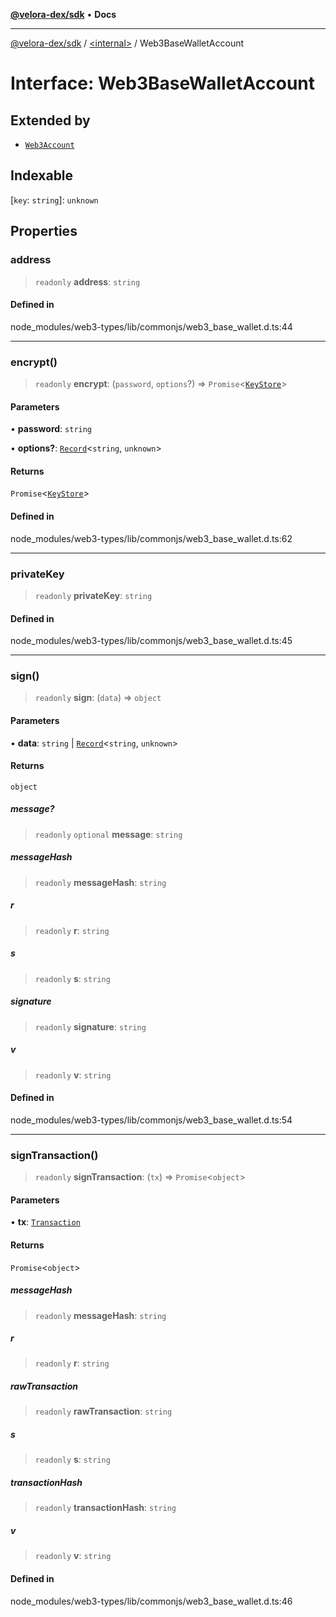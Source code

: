 [**@velora-dex/sdk**](../../README.md) • **Docs**

***

[@velora-dex/sdk](../../globals.md) / [\<internal\>](../README.md) / Web3BaseWalletAccount

# Interface: Web3BaseWalletAccount

## Extended by

- [`Web3Account`](Web3Account.md)

## Indexable

 \[`key`: `string`\]: `unknown`

## Properties

### address

> `readonly` **address**: `string`

#### Defined in

node\_modules/web3-types/lib/commonjs/web3\_base\_wallet.d.ts:44

***

### encrypt()

> `readonly` **encrypt**: (`password`, `options`?) => `Promise`\<[`KeyStore`](../namespaces/Users_andriishymkiv_work_velora_sdk_node_modules_web3-types_lib_commonjs_index/type-aliases/KeyStore.md)\>

#### Parameters

• **password**: `string`

• **options?**: [`Record`](../type-aliases/Record.md)\<`string`, `unknown`\>

#### Returns

`Promise`\<[`KeyStore`](../namespaces/Users_andriishymkiv_work_velora_sdk_node_modules_web3-types_lib_commonjs_index/type-aliases/KeyStore.md)\>

#### Defined in

node\_modules/web3-types/lib/commonjs/web3\_base\_wallet.d.ts:62

***

### privateKey

> `readonly` **privateKey**: `string`

#### Defined in

node\_modules/web3-types/lib/commonjs/web3\_base\_wallet.d.ts:45

***

### sign()

> `readonly` **sign**: (`data`) => `object`

#### Parameters

• **data**: `string` \| [`Record`](../type-aliases/Record.md)\<`string`, `unknown`\>

#### Returns

`object`

##### message?

> `readonly` `optional` **message**: `string`

##### messageHash

> `readonly` **messageHash**: `string`

##### r

> `readonly` **r**: `string`

##### s

> `readonly` **s**: `string`

##### signature

> `readonly` **signature**: `string`

##### v

> `readonly` **v**: `string`

#### Defined in

node\_modules/web3-types/lib/commonjs/web3\_base\_wallet.d.ts:54

***

### signTransaction()

> `readonly` **signTransaction**: (`tx`) => `Promise`\<`object`\>

#### Parameters

• **tx**: [`Transaction`](../namespaces/Users_andriishymkiv_work_velora_sdk_node_modules_web3-types_lib_commonjs_index/interfaces/Transaction.md)

#### Returns

`Promise`\<`object`\>

##### messageHash

> `readonly` **messageHash**: `string`

##### r

> `readonly` **r**: `string`

##### rawTransaction

> `readonly` **rawTransaction**: `string`

##### s

> `readonly` **s**: `string`

##### transactionHash

> `readonly` **transactionHash**: `string`

##### v

> `readonly` **v**: `string`

#### Defined in

node\_modules/web3-types/lib/commonjs/web3\_base\_wallet.d.ts:46
